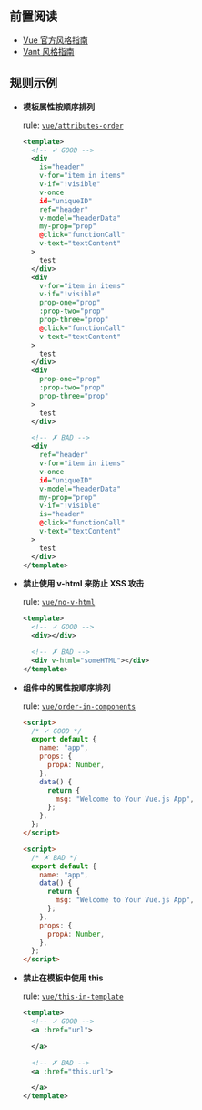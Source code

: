 ## 前置阅读

- [Vue 官方风格指南](https://cn.vuejs.org/v2/style-guide/)
- [Vant 风格指南](https://youzan.github.io/vant/#/zh-CN/style-guide)

## 规则示例

- **模板属性按顺序排列**

  rule: [`vue/attributes-order`](https://vuejs.github.io/eslint-plugin-vue/rules/attributes-order.html#vue-attributes-order)

  ```xml
  <template>
    <!-- ✓ GOOD -->
    <div
      is="header"
      v-for="item in items"
      v-if="!visible"
      v-once
      id="uniqueID"
      ref="header"
      v-model="headerData"
      my-prop="prop"
      @click="functionCall"
      v-text="textContent"
    >
      test
    </div>
    <div
      v-for="item in items"
      v-if="!visible"
      prop-one="prop"
      :prop-two="prop"
      prop-three="prop"
      @click="functionCall"
      v-text="textContent"
    >
      test
    </div>
    <div
      prop-one="prop"
      :prop-two="prop"
      prop-three="prop"
    >
      test
    </div>

    <!-- ✗ BAD -->
    <div
      ref="header"
      v-for="item in items"
      v-once
      id="uniqueID"
      v-model="headerData"
      my-prop="prop"
      v-if="!visible"
      is="header"
      @click="functionCall"
      v-text="textContent"
    >
      test
    </div>
  </template>
  ```

- **禁止使用 v-html 来防止 XSS 攻击**

  rule: [`vue/no-v-html`](https://vuejs.github.io/eslint-plugin-vue/rules/no-v-html.html#vue-no-v-html)

  ```xml
  <template>
    <!-- ✓ GOOD -->
    <div></div>

    <!-- ✗ BAD -->
    <div v-html="someHTML"></div>
  </template>
  ```

- **组件中的属性按顺序排列**

  rule: [`vue/order-in-components`](https://vuejs.github.io/eslint-plugin-vue/rules/order-in-components.html#vue-order-in-components)

  ```html
  <script>
    /* ✓ GOOD */
    export default {
      name: "app",
      props: {
        propA: Number,
      },
      data() {
        return {
          msg: "Welcome to Your Vue.js App",
        };
      },
    };
  </script>
  ```

  ```html
  <script>
    /* ✗ BAD */
    export default {
      name: "app",
      data() {
        return {
          msg: "Welcome to Your Vue.js App",
        };
      },
      props: {
        propA: Number,
      },
    };
  </script>
  ```

- **禁止在模板中使用 this**

  rule: [`vue/this-in-template`](https://vuejs.github.io/eslint-plugin-vue/rules/this-in-template.html#vue-this-in-template)

  ```xml
  <template>
    <!-- ✓ GOOD -->
    <a :href="url">

    </a>

    <!-- ✗ BAD -->
    <a :href="this.url">

    </a>
  </template>
  ```
